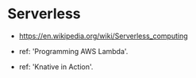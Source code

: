 # Serverless

- https://en.wikipedia.org/wiki/Serverless_computing

- ref: 'Programming AWS Lambda'.
- ref: 'Knative in Action'.